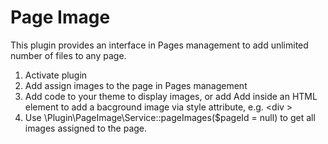 # Page Image

This plugin provides an interface in Pages management to add unlimited number of files to any page.

1. Activate plugin
2. Add assign images to the page in Pages management
3. Add <?php echo ipSlot('pageImage'); ?> code to your theme to display images, or add Add <?php echo ipSlot('bkgImage'); ?> inside an HTML element to add a bacground image via style attribute, e.g. <div <?php echo ipSlot('bkgImage'); ?> >
4. Use \Plugin\PageImage\Service::pageImages($pageId = null) to get all images assigned to the page.
